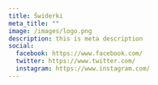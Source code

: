 ```yaml
---
title: Świderki
meta_title: ""
image: /images/logo.png
description: this is meta description
social:
  facebook: https://www.facebook.com/
  twitter: https://www.twitter.com/
  instagram: https://www.instagram.com/
---
```

